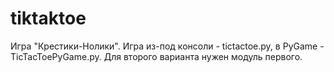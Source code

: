 # tiktaktoe
Игра "Крестики-Нолики". Игра из-под консоли - tictactoe.py, в PyGame - TicTacToePyGame.py. Для второго варианта нужен модуль первого.
